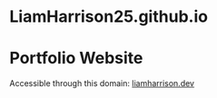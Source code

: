 # LiamHarrison25.github.io

# Portfolio Website

Accessible through this domain: [liamharrison.dev](https://liamharrison.dev)
